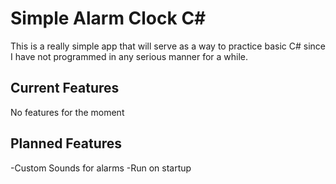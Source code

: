 # Simple Alarm Clock C#

This is a really simple app that will serve as a way to practice basic C# since I have not programmed in any serious manner for a while.

## Current Features

No features for the moment

## Planned Features

-Custom Sounds for alarms
-Run on startup
